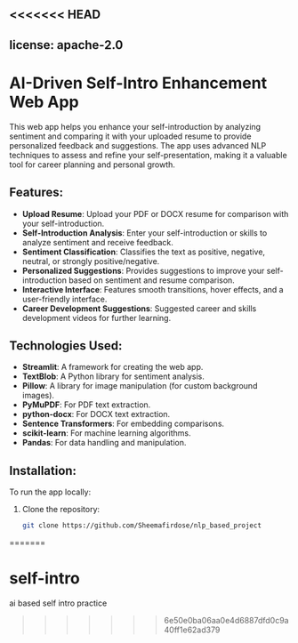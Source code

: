 <<<<<<< HEAD
---
license: apache-2.0
---

# AI-Driven Self-Intro Enhancement Web App

This web app helps you enhance your self-introduction by analyzing sentiment and comparing it with your uploaded resume to provide personalized feedback and suggestions. The app uses advanced NLP techniques to assess and refine your self-presentation, making it a valuable tool for career planning and personal growth.

## Features:
- **Upload Resume**: Upload your PDF or DOCX resume for comparison with your self-introduction.
- **Self-Introduction Analysis**: Enter your self-introduction or skills to analyze sentiment and receive feedback.
- **Sentiment Classification**: Classifies the text as positive, negative, neutral, or strongly positive/negative.
- **Personalized Suggestions**: Provides suggestions to improve your self-introduction based on sentiment and resume comparison.
- **Interactive Interface**: Features smooth transitions, hover effects, and a user-friendly interface.
- **Career Development Suggestions**: Suggested career and skills development videos for further learning.

## Technologies Used:
- **Streamlit**: A framework for creating the web app.
- **TextBlob**: A Python library for sentiment analysis.
- **Pillow**: A library for image manipulation (for custom background images).
- **PyMuPDF**: For PDF text extraction.
- **python-docx**: For DOCX text extraction.
- **Sentence Transformers**: For embedding comparisons.
- **scikit-learn**: For machine learning algorithms.
- **Pandas**: For data handling and manipulation.

## Installation:
To run the app locally:
1. Clone the repository:
   ```bash
   git clone https://github.com/Sheemafirdose/nlp_based_project
=======
# self-intro
ai based self intro practice
>>>>>>> 6e50e0ba06aa0e4d6887dfd0c9a40ff1e62ad379
